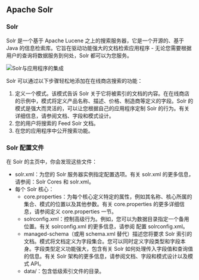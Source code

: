 ## Apache Solr

### Solr

Solr 是一个基于 Apache Lucene 之上的搜索服务器，它是一个开源的、基于 Java 的信息检索库。它旨在驱动功能强大的文档检索应用程序 - 无论您需要根据用户的查询将数据服务到何处，Solr 都可以为您服务。

![Solr与应用程序的集成](https://atts.w3cschool.cn/attachments/image/20171103/1509691910631328.png)

Solr 可以通过以下步骤轻松地添加在在线商店搜索的功能：

1. 定义一个模式。该模式告诉 Solr 关于它将被索引的文档的内容。在在线商店的示例中，模式将定义产品名称、描述、价格、制造商等定义的字段。Solr 的模式是强大而灵活的，可以让您根据自己的应用程序定制 Solr 的行为。有关详细信息，请参阅文档、字段和模式设计。
2. 您的用户将搜索的 Feed Solr 文档。
3. 在您的应用程序中公开搜索功能。

### Solr 配置文件

在 Solr 的主页中，你会发现这些文件：

- solr.xml：为您的 Solr 服务器实例指定配置选项。有关 solr.xml 的更多信息，请参阅：Solr Cores 和 solr.xml。
- 每个 Solr 核心：
  - core.properties：为每个核心定义特定的属性，例如其名称、核心所属的集合、模式的位置以及其他参数。有关 core.properties 的更多详细信息，请参阅定义 core.properties 一节。
  - solrconfig.xml：控制高级行为。例如，您可以为数据目录指定一个备用位置。有关 solrconfig.xml 的更多信息，请参阅 配置 solrconfig.xml。
  - managed-schema（或用 schema.xml 替代）描述您将要求 Solr 索引的文档。模式将文档定义为字段集合。您可以同时定义字段类型和字段本身。字段类型定义功能强大，包含有关 Solr 如何处理传入字段值和查询值的信息。有关 Solr 架构的更多信息，请参阅文档、字段和模式设计以及模式 API。
  - data/：包含低级索引文件的目录。